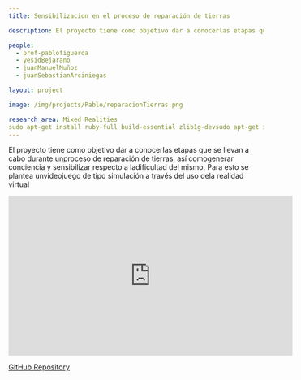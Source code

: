 ```yaml
---
title: Sensibilizacion en el proceso de reparación de tierras

description: El proyecto tiene como objetivo dar a conocerlas etapas que se llevan a cabo durante unproceso de reparación de tierras, así comogenerar conciencia y sensibilizar respecto a ladificultad del mismo. Para esto se plantea unvideojuego de tipo simulación a través del uso dela realidad virtual

people:
  - prof-pablofigueroa
  - yesidBejarano
  - juanManuelMuñoz
  - juanSebastianArciniegas

layout: project

image: /img/projects/Pablo/reparacionTierras.png

research_area: Mixed Realities
sudo apt-get install ruby-full build-essential zlib1g-devsudo apt-get install ruby-full build-essential zlib1g-dev
---
```


El proyecto tiene como objetivo dar a conocerlas etapas que se llevan a cabo durante unproceso de reparación de tierras, así comogenerar conciencia y sensibilizar respecto a ladificultad del mismo. Para esto se plantea unvideojuego de tipo simulación a través del uso dela realidad virtual

<center>
  <iframe width="560" height="315" src="https://www.youtube.com/embed/BknTOvWK6OU" title="YouTube video player" frameborder="0" allow="accelerometer; autoplay; clipboard-write; encrypted-media; gyroscope; picture-in-picture" allowfullscreen></iframe>
</center>

[GitHub Repository](https://github.com/yabejarano10/Tesis)
